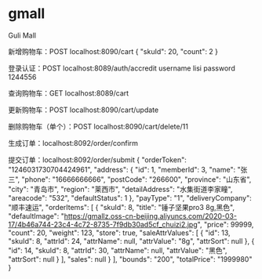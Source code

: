 # gmall
Guli Mall

新增购物车：POST
localhost:8090/cart
{
    "skuId": 20,
    "count": 2
}

登录认证：POST
localhost:8089/auth/accredit
username lisi
password 1244556

查询购物车：GET
localhost:8089/cart

更新购物车：POST
localhost:8090/cart/update

删除购物车（单个）：POST
localhost:8090/cart/delete/11

生成订单：localhost:8092/order/confirm

提交订单：localhost:8092/order/submit
{
    "orderToken": "1246031730704424961",
    "address": {
        "id": 1,
        "memberId": 3,
        "name": "张三",
        "phone": "16666666666",
        "postCode": "266600",
        "province": "山东省",
        "city": "青岛市",
        "region": "莱西市",
        "detailAddress": "水集街道李家疃",
        "areacode": "532",
        "defaultStatus": 1
    },
    "payType": "1",
    "deliveryCompany": "顺丰速运",
    "orderItems": [
        {
            "skuId": 8,
            "title": "锤子坚果pro3 8g,黑色",
            "defaultImage": "https://gmallz.oss-cn-beijing.aliyuncs.com/2020-03-17/4b46a744-23c4-4c72-8735-7f9db30ad5cf_chuizi2.jpg",
            "price": 99999,
            "count": 20,
            "weight": 123,
            "store": true,
            "saleAttrValues": [
                {
                    "id": 13,
                    "skuId": 8,
                    "attrId": 24,
                    "attrName": null,
                    "attrValue": "8g",
                    "attrSort": null
                },
                {
                    "id": 14,
                    "skuId": 8,
                    "attrId": 30,
                    "attrName": null,
                    "attrValue": "黑色",
                    "attrSort": null
                }
            ],
            "sales": null
        }
    ],
    "bounds": "200",
    "totalPrice": "1999980"
}